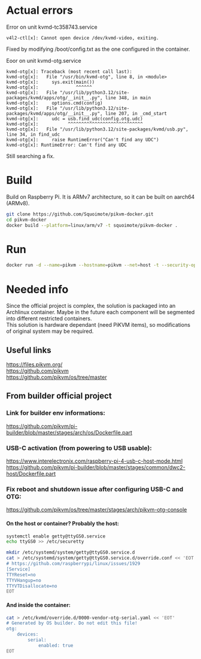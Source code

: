 # Actual errors
Error on unit kvmd-tc358743.service
```text
v4l2-ctl[x]: Cannot open device /dev/kvmd-video, exiting.
```
Fixed by modifying /boot/config.txt as the one configured in the container.

Eoor on unit kvmd-otg.service
```text
kvmd-otg[x]: Traceback (most recent call last):
kvmd-otg[x]:   File "/usr/bin/kvmd-otg", line 8, in <module>
kvmd-otg[x]:     sys.exit(main())
kvmd-otg[x]:              ^^^^^^
kvmd-otg[x]:   File "/usr/lib/python3.12/site-packages/kvmd/apps/otg/__init__.py", line 348, in main
kvmd-otg[x]:     options.cmd(config)
kvmd-otg[x]:   File "/usr/lib/python3.12/site-packages/kvmd/apps/otg/__init__.py", line 207, in _cmd_start
kvmd-otg[x]:     udc = usb.find_udc(config.otg.udc)
kvmd-otg[x]:           ^^^^^^^^^^^^^^^^^^^^^^^^^^^^
kvmd-otg[x]:   File "/usr/lib/python3.12/site-packages/kvmd/usb.py", line 34, in find_udc
kvmd-otg[x]:     raise RuntimeError("Can't find any UDC")
kvmd-otg[x]: RuntimeError: Can't find any UDC
```
Still searching a fix.

# Build
Build on Raspberry Pi. It is ARMv7 architecture, so it can be built on aarch64 (ARMv8).
```bash
git clone https://github.com/Squoimote/pikvm-docker.git
cd pikvm-docker
docker build --platform=linux/arm/v7 -t squoimote/pikvm-docker .
```

# Run
```bash
docker run -d --name=pikvm --hostname=pikvm --net=host -t --security-opt seccomp=unconfined --privileged -v /var/lib/kvmd/pst:/var/lib/kvmd/pst -v /var/lib/kvmd/msd:/var/lib/kvmd/msd -v /var/log/kvmd:/var/log -v /dev:/dev -v /sys:/sys -v /sys/fs/cgroup/pikvm.scope:/sys/fs/cgroup:rw --init=false --cgroupns=host --tmpfs=/tmp --tmpfs=/run squoimote/pikvm-docker:latest
```

# Needed info
Since the official project is complex, the solution is packaged into an Archlinux container. Maybe in the future each component will be segmented into different restricted containers.  
This solution is hardware dependant (need PiKVM items), so modifications of original system may be required.

## Useful links
https://files.pikvm.org/  
https://github.com/pikvm  
https://github.com/pikvm/os/tree/master  

## From builder official project
### Link for builder env informations:  
https://github.com/pikvm/pi-builder/blob/master/stages/arch/os/Dockerfile.part

### USB-C activation (from powering to USB usable):  
https://www.interelectronix.com/raspberry-pi-4-usb-c-host-mode.html  
https://github.com/pikvm/pi-builder/blob/master/stages/common/dwc2-host/Dockerfile.part

### Fix reboot and shutdown issue after configuring USB-C and OTG:  
https://github.com/pikvm/os/tree/master/stages/arch/pikvm-otg-console  

#### On the host or container? Probably the host:  
```bash
systemctl enable getty@ttyGS0.service
echo ttyGS0 >> /etc/securetty

mkdir /etc/systemd/system/getty@ttyGS0.service.d
cat > /etc/systemd/system/getty@ttyGS0.service.d/override.conf << 'EOT'
# https://github.com/raspberrypi/linux/issues/1929
[Service]
TTYReset=no
TTYVHangup=no
TTYVTDisallocate=no
EOT
```

#### And inside the container:
```bash
cat > /etc/kvmd/override.d/0000-vendor-otg-serial.yaml << 'EOT'
# Generated by OS builder. Do not edit this file!
otg:
    devices:
        serial:
            enabled: true
EOT
```
